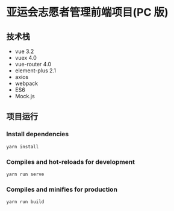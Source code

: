 # 亚运会志愿者管理前端项目(PC 版)

## 技术栈

- vue 3.2
- vuex 4.0
- vue-router 4.0
- element-plus 2.1
- axios
- webpack
- ES6
- Mock.js

## 项目运行

### Install dependencies

```
yarn install
```

### Compiles and hot-reloads for development

```
yarn run serve
```

### Compiles and minifies for production

```
yarn run build
```
